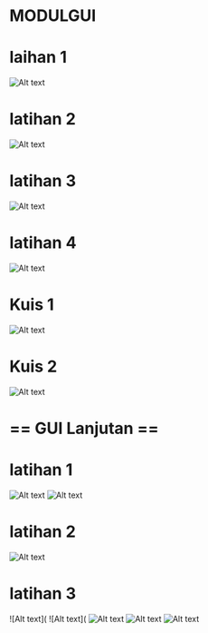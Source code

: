 # MODULGUI
# laihan 1
![Alt text](https://github.com/arfinadevi28/MODULGUI/blob/master/latihan1.PNG)

# latihan 2
![Alt text](https://github.com/arfinadevi28/MODULGUI/blob/master/latihan2.PNG)

# latihan 3
![Alt text](https://github.com/arfinadevi28/MODULGUI/blob/master/latihan3.PNG)

# latihan 4
![Alt text](https://github.com/arfinadevi28/MODULGUI/blob/master/latihan4.PNG)

# Kuis 1
![Alt text](https://github.com/arfinadevi28/MODULGUI/blob/master/KUIS1.PNG)

# Kuis 2
![Alt text](https://github.com/arfinadevi28/MODULGUI/blob/master/KUIS2.PNG)

# == GUI Lanjutan ==
# latihan 1
![Alt text](https://github.com/arfinadevi28/MODULGUI/blob/master/DEV1.PNG)
![Alt text](https://github.com/arfinadevi28/MODULGUI/blob/master/DEV111.PNG)

# latihan 2
![Alt text](https://github.com/arfinadevi28/MODULGUI/blob/master/LATI1.PNG)

# latihan 3
![Alt text](
![Alt text](
![Alt text](https://github.com/arfinadevi28/MODULGUI/blob/master/biodataideal.PNG)
![Alt text](https://github.com/arfinadevi28/MODULGUI/blob/master/beratideealll.PNG)
![Alt text](https://github.com/arfinadevi28/MODULGUI/blob/master/tubuhideal1.PNG)
